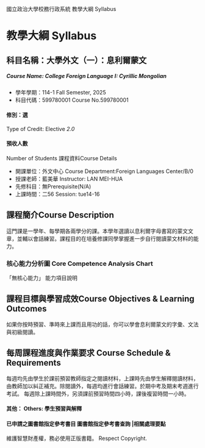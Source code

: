 國立政治大學校務行政系統 教學大綱 Syllabus
# 教學大綱 Syllabus
##  科目名稱：大學外文（一）：息利爾蒙文
#####  Course Name: College Foreign Language I: Cyrillic Mongolian
  * 學年學期：114-1 Fall Semester, 2025 
  * 科目代碼：599780001 Course No.599780001
#### 修別：選
Type of Credit: Elective 
_2.0_
#### 預收人數
Number of Students
課程資料Course Details
  * 開課單位：外文中心 Course Department:Foreign Languages Center/B/0 
  * 授課老師：藍美華 Instructor: LAN MEI-HUA 
  * 先修科目：無Prerequisite(N/A)
  * 上課時間：二56 Session: tue14-16
##  課程簡介Course Description
這門課是一學年、每學期各兩學分的課。本學年選讀以息利爾字母書寫的蒙文文章，並輔以會話練習。課程目的在培養修課同學掌握進一步自行閱讀蒙文材料的能力。
###  核心能力分析圖 Core Competence Analysis Chart
「無核心能力」 
能力項目說明
##  課程目標與學習成效Course Objectives & Learning Outcomes 
如果你按時預習、準時來上課而且用功的話，你可以學會息利爾蒙文的字彙、文法與初級閱讀。
##  每周課程進度與作業要求 Course Schedule & Requirements
每週均先由學生於課前預習教師指定之閱讀材料，上課時先由學生解釋閱讀材料，由教師加以糾正補充。除閱讀外，每週均進行會話練習。於期中考及期末考週進行考試。
每週除上課時間外，另須課前預習時間四小時，課後複習時間一小時。
####  其他： Others: 學生預習與解釋 
####  已申請之圖書館指定參考書目  圖書館指定參考書查詢 |相關處理要點
維護智慧財產權，務必使用正版書籍。 Respect Copyright.